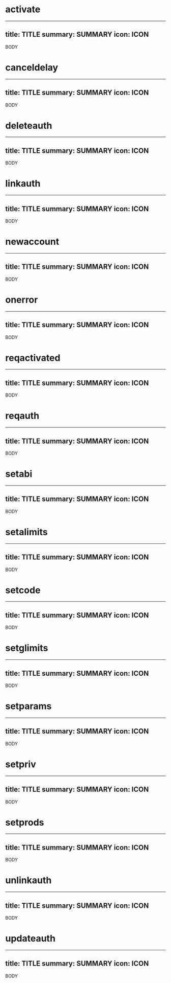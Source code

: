 <h1 class="contract">activate</h1>

---
title: TITLE
summary: SUMMARY
icon: ICON
---

BODY

<h1 class="contract">canceldelay</h1>

---
title: TITLE
summary: SUMMARY
icon: ICON
---

BODY

<h1 class="contract">deleteauth</h1>

---
title: TITLE
summary: SUMMARY
icon: ICON
---

BODY

<h1 class="contract">linkauth</h1>

---
title: TITLE
summary: SUMMARY
icon: ICON
---

BODY

<h1 class="contract">newaccount</h1>

---
title: TITLE
summary: SUMMARY
icon: ICON
---

BODY

<h1 class="contract">onerror</h1>

---
title: TITLE
summary: SUMMARY
icon: ICON
---

BODY

<h1 class="contract">reqactivated</h1>

---
title: TITLE
summary: SUMMARY
icon: ICON
---

BODY

<h1 class="contract">reqauth</h1>

---
title: TITLE
summary: SUMMARY
icon: ICON
---

BODY

<h1 class="contract">setabi</h1>

---
title: TITLE
summary: SUMMARY
icon: ICON
---

BODY

<h1 class="contract">setalimits</h1>

---
title: TITLE
summary: SUMMARY
icon: ICON
---

BODY

<h1 class="contract">setcode</h1>

---
title: TITLE
summary: SUMMARY
icon: ICON
---

BODY

<h1 class="contract">setglimits</h1>

---
title: TITLE
summary: SUMMARY
icon: ICON
---

BODY

<h1 class="contract">setparams</h1>

---
title: TITLE
summary: SUMMARY
icon: ICON
---

BODY

<h1 class="contract">setpriv</h1>

---
title: TITLE
summary: SUMMARY
icon: ICON
---

BODY

<h1 class="contract">setprods</h1>

---
title: TITLE
summary: SUMMARY
icon: ICON
---

BODY

<h1 class="contract">unlinkauth</h1>

---
title: TITLE
summary: SUMMARY
icon: ICON
---

BODY

<h1 class="contract">updateauth</h1>

---
title: TITLE
summary: SUMMARY
icon: ICON
---

BODY
